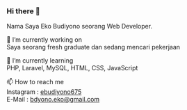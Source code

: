 ### Hi there 👋

Nama Saya Eko Budiyono seorang Web Developer. 

🔭 I’m currently working on <br>
Saya seorang fresh graduate dan sedang mencari pekerjaan
<br>

🌱 I’m currently learning <br>
PHP, Laravel, MySQL, HTML, CSS, JavaScript

<!-- 👯 I’m looking to collaborate on -->
<!-- 🤔 I’m looking for help with  -->
<!-- 💬 Ask me about  -->

📫 How to reach me <br>
Instagram : <a href="https://www.instagram.com/ebudiyono675/">ebudiyono675</a> <br>
E-Mail : bdyono.eko@gmail.com
<br><br>

<!-- ⚡ Fun fact: ... -->
